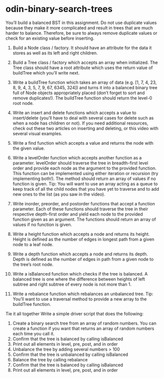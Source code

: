 # odin-binary-search-trees

You’ll build a balanced BST in this assignment. Do not use duplicate values because they make it more complicated and result in trees that are much harder to balance. Therefore, be sure to always remove duplicate values or check for an existing value before inserting.

1.  Build a Node class / factory. It should have an attribute for the data it stores as well as its left and right children.

2.  Build a Tree class / factory which accepts an array when initialized. The Tree class should have a root attribute which uses the return value of buildTree which you’ll write next.

3.  Write a buildTree function which takes an array of data (e.g. [1, 7, 4, 23, 8, 9, 4, 3, 5, 7, 9, 67, 6345, 324]) and turns it into a balanced binary tree full of Node objects appropriately placed (don’t forget to sort and remove duplicates!). The buildTree function should return the level-0 root node.

4.  Write an insert and delete functions which accepts a value to insert/delete (you’ll have to deal with several cases for delete such as when a node has children or not). If you need additional resources, check out these two articles on inserting and deleting, or this video with several visual examples.

5.  Write a find function which accepts a value and returns the node with the given value.

6.  Write a levelOrder function which accepts another function as a parameter. levelOrder should traverse the tree in breadth-first level order and provide each node as the argument to the provided function. This function can be implemented using either iteration or recursion (try implementing both!). The method should return an array of values if no function is given. Tip: You will want to use an array acting as a queue to keep track of all the child nodes that you have yet to traverse and to add new ones to the list (as you saw in the video).

7.  Write inorder, preorder, and postorder functions that accept a function parameter. Each of these functions should traverse the tree in their respective depth-first order and yield each node to the provided function given as an argument. The functions should return an array of values if no function is given.

8.  Write a height function which accepts a node and returns its height. Height is defined as the number of edges in longest path from a given node to a leaf node.

9.  Write a depth function which accepts a node and returns its depth. Depth is defined as the number of edges in path from a given node to the tree’s root node.

10. Write a isBalanced function which checks if the tree is balanced. A balanced tree is one where the difference between heights of left subtree and right subtree of every node is not more than 1.

11. Write a rebalance function which rebalances an unbalanced tree. Tip: You’ll want to use a traversal method to provide a new array to the buildTree function.

Tie it all together
Write a simple driver script that does the following:

1.  Create a binary search tree from an array of random numbers. You can create a function if you want that returns an array of random numbers each time you call it.
2.  Confirm that the tree is balanced by calling isBalanced
3.  Print out all elements in level, pre, post, and in order
4.  Unbalance the tree by adding several numbers > 100
5.  Confirm that the tree is unbalanced by calling isBalanced
6.  Balance the tree by calling rebalance
7.  Confirm that the tree is balanced by calling isBalanced
8.  Print out all elements in level, pre, post, and in order
